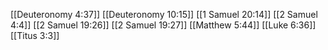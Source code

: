 [[Deuteronomy 4:37]]
[[Deuteronomy 10:15]]
[[1 Samuel 20:14]]
[[2 Samuel 4:4]]
[[2 Samuel 19:26]]
[[2 Samuel 19:27]]
[[Matthew 5:44]]
[[Luke 6:36]]
[[Titus 3:3]]
